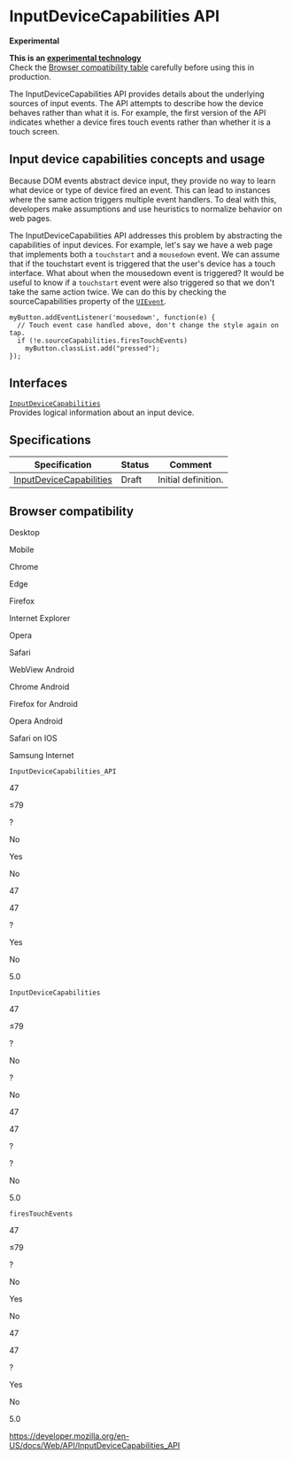 InputDeviceCapabilities API
===========================

**Experimental**

**This is an [experimental technology](https://developer.mozilla.org/en-US/docs/MDN/Guidelines/Conventions_definitions#experimental)**  
Check the [Browser compatibility table](#browser_compatibility) carefully before using this in production.

The InputDeviceCapabilities API provides details about the underlying sources of input events. The API attempts to describe how the device behaves rather than what it is. For example, the first version of the API indicates whether a device fires touch events rather than whether it is a touch screen.

Input device capabilities concepts and usage
--------------------------------------------

Because DOM events abstract device input, they provide no way to learn what device or type of device fired an event. This can lead to instances where the same action triggers multiple event handlers. To deal with this, developers make assumptions and use heuristics to normalize behavior on web pages.

The InputDeviceCapabilities API addresses this problem by abstracting the capabilities of input devices. For example, let's say we have a web page that implements both a `touchstart` and a `mousedown` event. We can assume that if the touchstart event is triggered that the user's device has a touch interface. What about when the mousedown event is triggered? It would be useful to know if a `touchstart` event were also triggered so that we don't take the same action twice. We can do this by checking the sourceCapabilities property of the [`UIEvent`](uievent).

    myButton.addEventListener('mousedown', function(e) {
      // Touch event case handled above, don't change the style again on tap.
      if (!e.sourceCapabilities.firesTouchEvents)
        myButton.classList.add("pressed");
    });

Interfaces
----------

[`InputDeviceCapabilities`](inputdevicecapabilities)  
Provides logical information about an input device.

Specifications
--------------

<table><thead><tr class="header"><th>Specification</th><th>Status</th><th>Comment</th></tr></thead><tbody><tr class="odd"><td><a href="https://wicg.github.io/InputDeviceCapabilities/">InputDeviceCapabilities</a></td><td><span class="spec-draft">Draft</span></td><td>Initial definition.</td></tr></tbody></table>

Browser compatibility
---------------------

Desktop

Mobile

Chrome

Edge

Firefox

Internet Explorer

Opera

Safari

WebView Android

Chrome Android

Firefox for Android

Opera Android

Safari on IOS

Samsung Internet

`InputDeviceCapabilities_API`

47

≤79

?

No

Yes

No

47

47

?

Yes

No

5.0

`InputDeviceCapabilities`

47

≤79

?

No

?

No

47

47

?

?

No

5.0

`firesTouchEvents`

47

≤79

?

No

Yes

No

47

47

?

Yes

No

5.0

<a href="https://developer.mozilla.org/en-US/docs/Web/API/InputDeviceCapabilities_API" class="_attribution-link">https://developer.mozilla.org/en-US/docs/Web/API/InputDeviceCapabilities_API</a>

